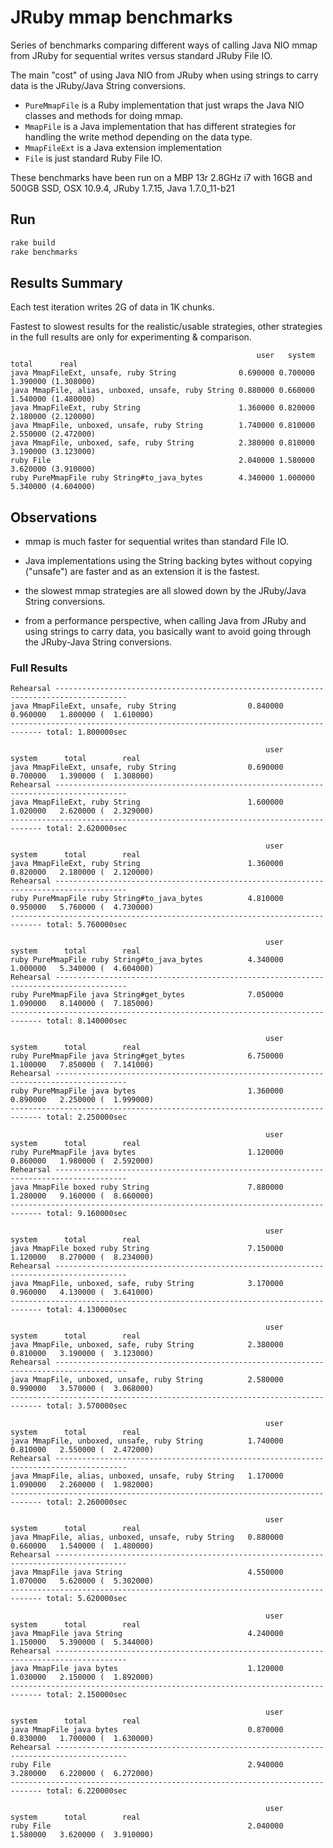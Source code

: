 # JRuby mmap benchmarks

Series of benchmarks comparing different ways of calling Java NIO mmap from JRuby for sequential writes versus standard JRuby File IO.

The main "cost" of using Java NIO from JRuby when using strings to carry data is the JRuby/Java String conversions.

- `PureMmapFile` is a Ruby implementation that just wraps the Java NIO classes and methods for doing mmap.
- `MmapFile` is a Java implementation that has different strategies for handling the write method depending on the data type.
- `MmapFileExt` is a Java extension implementation
- `File` is just standard Ruby File IO.

These benchmarks have been run on a MBP 13r 2.8GHz i7 with 16GB and 500GB SSD, OSX 10.9.4, JRuby 1.7.15, Java 1.7.0_11-b21

## Run

```sh
rake build
rake benchmarks
```

## Results Summary

Each test iteration writes 2G of data in 1K chunks.

Fastest to slowest results for the realistic/usable strategies, other strategies in the full results are only for experimenting & comparison.

```
                                                       user   system    total      real
java MmapFileExt, unsafe, ruby String              0.690000 0.700000 1.390000 (1.308000)
java MmapFile, alias, unboxed, unsafe, ruby String 0.880000 0.660000 1.540000 (1.480000)
java MmapFileExt, ruby String                      1.360000 0.820000 2.180000 (2.120000)
java MmapFile, unboxed, unsafe, ruby String        1.740000 0.810000 2.550000 (2.472000)
java MmapFile, unboxed, safe, ruby String          2.380000 0.810000 3.190000 (3.123000)
ruby File                                          2.040000 1.580000 3.620000 (3.910000)
ruby PureMmapFile ruby String#to_java_bytes        4.340000 1.000000 5.340000 (4.604000)
```

## Observations

- mmap is much faster for sequential writes than standard File IO.
- Java implementations using the String backing bytes without copying ("unsafe") are faster and as an extension it is the fastest.
- the slowest mmap strategies are all slowed down by the JRuby/Java String conversions.

- from a performance perspective, when calling Java from JRuby and using strings to carry data, you basically want to avoid going through the JRuby-Java String conversions.

### Full Results

```
Rehearsal --------------------------------------------------------------------------------------
java MmapFileExt, unsafe, ruby String                0.840000   0.960000   1.800000 (  1.610000)
----------------------------------------------------------------------------- total: 1.800000sec

                                                         user     system      total        real
java MmapFileExt, unsafe, ruby String                0.690000   0.700000   1.390000 (  1.308000)
Rehearsal --------------------------------------------------------------------------------------
java MmapFileExt, ruby String                        1.600000   1.020000   2.620000 (  2.329000)
----------------------------------------------------------------------------- total: 2.620000sec

                                                         user     system      total        real
java MmapFileExt, ruby String                        1.360000   0.820000   2.180000 (  2.120000)
Rehearsal --------------------------------------------------------------------------------------
ruby PureMmapFile ruby String#to_java_bytes          4.810000   0.950000   5.760000 (  4.730000)
----------------------------------------------------------------------------- total: 5.760000sec

                                                         user     system      total        real
ruby PureMmapFile ruby String#to_java_bytes          4.340000   1.000000   5.340000 (  4.604000)
Rehearsal --------------------------------------------------------------------------------------
ruby PureMmapFile java String#get_bytes              7.050000   1.090000   8.140000 (  7.185000)
----------------------------------------------------------------------------- total: 8.140000sec

                                                         user     system      total        real
ruby PureMmapFile java String#get_bytes              6.750000   1.100000   7.850000 (  7.141000)
Rehearsal --------------------------------------------------------------------------------------
ruby PureMmapFile java bytes                         1.360000   0.890000   2.250000 (  1.999000)
----------------------------------------------------------------------------- total: 2.250000sec

                                                         user     system      total        real
ruby PureMmapFile java bytes                         1.120000   0.860000   1.980000 (  2.592000)
Rehearsal --------------------------------------------------------------------------------------
java MmapFile boxed ruby String                      7.880000   1.280000   9.160000 (  8.660000)
----------------------------------------------------------------------------- total: 9.160000sec

                                                         user     system      total        real
java MmapFile boxed ruby String                      7.150000   1.120000   8.270000 (  8.234000)
Rehearsal --------------------------------------------------------------------------------------
java MmapFile, unboxed, safe, ruby String            3.170000   0.960000   4.130000 (  3.641000)
----------------------------------------------------------------------------- total: 4.130000sec

                                                         user     system      total        real
java MmapFile, unboxed, safe, ruby String            2.380000   0.810000   3.190000 (  3.123000)
Rehearsal --------------------------------------------------------------------------------------
java MmapFile, unboxed, unsafe, ruby String          2.580000   0.990000   3.570000 (  3.068000)
----------------------------------------------------------------------------- total: 3.570000sec

                                                         user     system      total        real
java MmapFile, unboxed, unsafe, ruby String          1.740000   0.810000   2.550000 (  2.472000)
Rehearsal --------------------------------------------------------------------------------------
java MmapFile, alias, unboxed, unsafe, ruby String   1.170000   1.090000   2.260000 (  1.982000)
----------------------------------------------------------------------------- total: 2.260000sec

                                                         user     system      total        real
java MmapFile, alias, unboxed, unsafe, ruby String   0.880000   0.660000   1.540000 (  1.480000)
Rehearsal --------------------------------------------------------------------------------------
java MmapFile java String                            4.550000   1.070000   5.620000 (  5.302000)
----------------------------------------------------------------------------- total: 5.620000sec

                                                         user     system      total        real
java MmapFile java String                            4.240000   1.150000   5.390000 (  5.344000)
Rehearsal --------------------------------------------------------------------------------------
java MmapFile java bytes                             1.120000   1.030000   2.150000 (  1.892000)
----------------------------------------------------------------------------- total: 2.150000sec

                                                         user     system      total        real
java MmapFile java bytes                             0.870000   0.830000   1.700000 (  1.630000)
Rehearsal --------------------------------------------------------------------------------------
ruby File                                            2.940000   3.280000   6.220000 (  6.272000)
----------------------------------------------------------------------------- total: 6.220000sec

                                                         user     system      total        real
ruby File                                            2.040000   1.580000   3.620000 (  3.910000)
```
